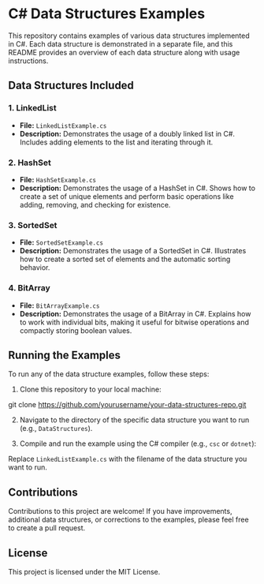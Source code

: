 # C# Data Structures Examples

This repository contains examples of various data structures implemented in C#. Each data structure is demonstrated in a separate file, and this README provides an overview of each data structure along with usage instructions.

## Data Structures Included

### 1. LinkedList

- **File:** `LinkedListExample.cs`
- **Description:** Demonstrates the usage of a doubly linked list in C#. Includes adding elements to the list and iterating through it.

### 2. HashSet

- **File:** `HashSetExample.cs`
- **Description:** Demonstrates the usage of a HashSet in C#. Shows how to create a set of unique elements and perform basic operations like adding, removing, and checking for existence.

### 3. SortedSet

- **File:** `SortedSetExample.cs`
- **Description:** Demonstrates the usage of a SortedSet in C#. Illustrates how to create a sorted set of elements and the automatic sorting behavior.

### 4. BitArray

- **File:** `BitArrayExample.cs`
- **Description:** Demonstrates the usage of a BitArray in C#. Explains how to work with individual bits, making it useful for bitwise operations and compactly storing boolean values.

## Running the Examples

To run any of the data structure examples, follow these steps:

1. Clone this repository to your local machine:

git clone https://github.com/yourusername/your-data-structures-repo.git

2. Navigate to the directory of the specific data structure you want to run (e.g., `DataStructures`).

3. Compile and run the example using the C# compiler (e.g., `csc` or `dotnet`):

Replace `LinkedListExample.cs` with the filename of the data structure you want to run.

## Contributions

Contributions to this project are welcome! If you have improvements, additional data structures, or corrections to the examples, please feel free to create a pull request.

## License

This project is licensed under the MIT License.
